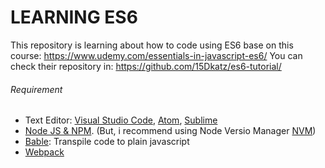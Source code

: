 # LEARNING ES6

This repository is learning about how to code using ES6 base on this course:
https://www.udemy.com/essentials-in-javascript-es6/
You can check their repository in:
https://github.com/15Dkatz/es6-tutorial/

###### Requirement
- Text Editor: [Visual Studio Code](https://code.visualstudio.com/), [Atom](https://atom.io/), [Sublime](https://www.sublimetext.com/)
- [Node JS & NPM](https://nodejs.org/en/). (But, i recommend using Node Versio Manager [NVM](https://github.com/creationix/nvm))
- [Bable](https://babeljs.io/): Transpile code to plain javascript
- [Webpack](https://webpack.js.org/)
